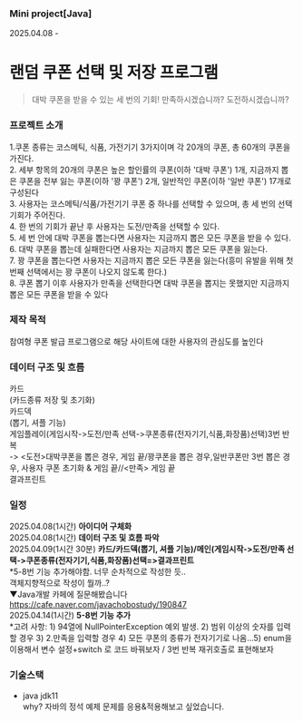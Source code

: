 ### Mini project[Java] 
2025.04.08 -
# 랜덤 쿠폰 선택 및 저장 프로그램
> 대박 쿠폰을 받을 수 있는 세 번의 기회! 만족하시겠습니까? 도전하시겠습니까?

### 프로젝트 소개
1.쿠폰 종류는 코스메틱, 식품, 가전기기 3가지이며 각 20개의 쿠폰, 총 60개의 쿠폰을 가진다.<br/>
2. 세부 항목의 20개의 쿠폰은 높은 할인률의 쿠폰(이하 '대박 쿠폰') 1개, 지금까지 뽑은 쿠폰을 전부 잃는 쿠폰(이하 '꽝 쿠폰') 2개, 일반적인 쿠폰(이하 '일반 쿠폰') 17개로 구성된다<br/>
3. 사용자는 코스메틱/식품/가전기기 쿠폰 중 하나를 선택할 수 있으며, 총 세 번의 선택 기회가 주어진다.<br/>
4. 한 번의 기회가 끝난 후 사용자는 도전/만족을 선택할 수 있다.<br/>
5. 세 번 안에 대박 쿠폰을 뽑는다면 사용자는 지금까지 뽑은 모든 쿠폰을 받을 수 있다.<br/>
6. 대박 쿠폰을 뽑는데 실패한다면 사용자는 지금까지 뽑은 모든 쿠폰을 잃는다.<br/>
7. 꽝 쿠폰을 뽑는다면 사용자는 지금까지 뽑은 모든 쿠폰을 잃는다(흥미 유발을 위해 첫번째 선택에서는 꽝 쿠폰이 나오지 않도록 한다.) <br/>
8. 쿠폰 뽑기 이후 사용자가 만족을 선택한다면 대박 쿠폰을 뽑지는 못했지만 지금까지 뽑은 모든 쿠폰을 받을 수 있다<br/>

### 제작 목적
참여형 쿠폰 발급 프로그램으로 해당 사이트에 대한 사용자의 관심도를 높인다


### 데이터 구조 및 흐름
카드<br/>
(카드종류 저장 및 초기화)<br/>
카드덱<br/>
(뽑기, 셔플 기능)<br/>
게임플레이(게임시작->도전/만족 선택->쿠폰종류(전자기기,식품,화장품)선택)3번 반복<br/>
-> <도전>대박쿠폰을 뽑은 경우, 게임 끝/꽝쿠폰을 뽑은 경우,일반쿠폰만 3번 뽑은 경우, 사용자 쿠폰 초기화 & 게임 끝//<만족> 게임 끝 <br/>
결과프린트

### 일정
2025.04.08(1시간)  **아이디어 구체화**<br/>
2025.04.08(1시간)  **데이터 구조 및 흐름 파악**<br/>
2025.04.09(1시간 30분)  **카드/카드덱(뽑기, 셔플 기능)/메인(게임시작->도전/만족 선택->쿠폰종류(전자기기,식품,화장품)선택=>결과프린트**<br/>
*5-8번 기능 추가해야함. 너무 순차적으로 작성한 듯..<br/>
객체지향적으로 작성이 뭘까..?<br/>
▼Java개발 카페에 질문해봤습니다<br/>
https://cafe.naver.com/javachobostudy/190847<br/>
2025.04.14(1시간)  **5-8번 기능 추가**<br/>
*고려 사항: 1) 94열에 NullPointerException 예외 발생. 2) 범위 이상의 숫자를 입력할 경우 3) 2.만족을 입력할 경우 4) 모든 쿠폰의 종류가 전자기기로 나옴...5) enum을 이용해서 변수 설정+switch 로 코드 바꿔보자 / 3번 반복 재귀호출로 표현해보자

### 기술스택
* java jdk11<br/>
why? 자바의 정석 예제 문제를 응용&적용해보고 싶었습니다.

